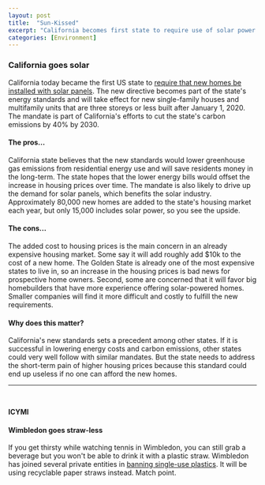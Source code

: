```yaml
---
layout: post
title:  "Sun-Kissed"
excerpt: "California becomes first state to require use of solar power for new homes. ICYMI: Straw-less in Wimbledon."
categories: [Environment]
---
```


### California goes solar

California today became the first US state to <a href="https://www.bloomberg.com/news/articles/2018-05-09/california-votes-to-require-rooftop-solar-power-on-new-homes"  target="_blank">require that new homes be installed with solar panels</a>. The new directive becomes part of the state's energy standards and will take effect for new single-family houses and multifamily units that are three storeys or less built after January 1, 2020. The mandate is part of California's efforts to cut the state's carbon emissions by 40% by 2030.

#### The pros...

California state believes that the new standards would lower greenhouse gas emissions from residential energy use and will save residents money in the long-term. The state hopes that the lower energy bills would offset the increase in housing prices over time. The mandate is also likely to drive up the demand for solar panels, which benefits the solar industry. Approximately 80,000 new homes are added to the state's housing market each year, but only 15,000 includes solar power, so you see the upside.

#### The cons...

The added cost to housing prices is the main concern in an already expensive housing market. Some say it will add roughly add $10k to the cost of a new home. The Golden State is already one of the most expensive states to live in, so an increase in the housing prices is bad news for prospective home owners. Second, some are concerned that it will favor big homebuilders that have more experience offering solar-powered homes. Smaller companies will find it more difficult and costly to fulfill the new requirements.

#### Why does this matter?

California's new standards sets a precedent among other states. If it is successful in lowering energy costs and carbon emissions, other states could very well follow with similar mandates. But the state needs to address the short-term pain of higher housing prices because this standard  could end up useless if no one can afford the new homes.


* * *
<br />

**ICYMI**

#### **Wimbledon goes straw-less**

If you get thirsty while watching tennis in Wimbledon, you can still grab a beverage but you won't be able to drink it with a plastic straw. Wimbledon has joined several private entities in <a href="https://www.theguardian.com/environment/2018/may/01/last-straw-for-wimbledon-as-tennis-tournament-acts-on-plastic" target="_blank">banning single-use plastics</a>. It will be using recyclable paper straws instead. Match point.

